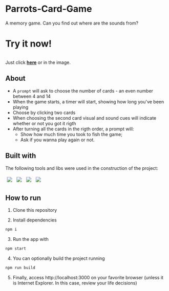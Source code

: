 # Parrots-Card-Game
 A memory game. Can you find out where are the sounds from?
 
# Try it now!
<p align="center">
 <a href="https://parrots-card-game-gamma.vercel.app/" target="_blank"> <img src="https://i.imgur.com/WxblSko.png" alt="" />
</p>
 
  
 [](https://track-it-pied.vercel.app/) 
 Just click <a href=https://parrots-card-game-gamma.vercel.app/ target="_blank"><strong>here</strong></a>
 or in the image.

## About
- A ```prompt``` will ask to choose the number of cards - an even number between 4 and 14
- When the game starts, a timer will start, showing how long you've been playing
- Choose by clicking two cards
- When choosing the second card visual and sound cues will indicate whether or not you got it rigth
- After turning all the cards in the rigth order, a prompt will:
  - Show how much time you took to fish the game;
  - Ask if you wanna play again or not.


## Built with
 The following tools and libs were used in the construction of the project:<br />

<p>
  <img style='margin: 5px' src='https://img.shields.io/badge/JavaScript-323330?style=for-the-badge&logo=javascript&logoColor=F7DF1E'>
  <img style='margin: 5px' src='https://img.shields.io/badge/HTML5-E34F26?style=for-the-badge&logo=html5&logoColor=white'>
  <img style='margin: 5px' src='https://img.shields.io/badge/CSS3-1572B6?style=for-the-badge&logo=css3&logoColor=white'>
  <img style='margin: 5px;' src="https://img.shields.io/badge/GIT-E44C30?style=for-the-badge&logo=git&logoColor=white">
</p>

## How to run

1. Clone this repository

2. Install dependencies
```bash
npm i
```

3. Run the app with
```bash
npm start
```

4. You can optionally build the project running
```bash
npm run build
```
5. Finally, access http://localhost:3000 on your favorite browser (unless it is Internet Explorer. In this case, review your life decisions)
